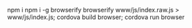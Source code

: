 npm i
npm i -g browserify
browserify www/js/index.raw.js > www/js/index.js; cordova build browser; cordova run browser